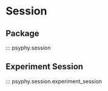 # Session

## Package

::: psyphy.session

## Experiment Session

::: psyphy.session.experiment_session
